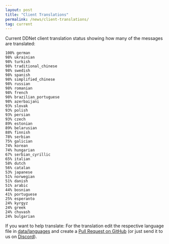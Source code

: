 ```yaml
---
layout: post
title: "Client Translations"
permalink: /news/client-translations/
tag: current
---
```


Current DDNet client translation status showing how many of the messages are translated:

```
100% german
98% ukrainian
98% turkish
98% traditional_chinese
98% swedish
98% spanish
98% simplified_chinese
98% russian
98% romanian
98% french
98% brazilian_portuguese
98% azerbaijani
93% slovak
93% polish
93% persian
93% czech
89% estonian
89% belarusian
88% finnish
78% serbian
75% galician
74% korean
74% hungarian
67% serbian_cyrillic
65% italian
58% dutch
56% catalan
53% japanese
51% norwegian
51% danish
51% arabic
44% bosnian
41% portuguese
25% esperanto
24% kyrgyz
24% greek
24% chuvash
24% bulgarian
```

If you want to help translate: For the translation edit the respective language file in [data/languages](https://github.com/ddnet/ddnet/tree/master/data/languages) and create a [Pull Request on GitHub](https://github.com/ddnet/ddnet/) (or just send it to us on [Discord](/discord/)).

